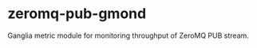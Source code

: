 zeromq-pub-gmond
================

Ganglia metric module for monitoring throughput of ZeroMQ PUB stream.